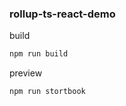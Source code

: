 ### rollup-ts-react-demo


build 
``` bash
npm run build
```

preview

``` bash
npm run stortbook
```
